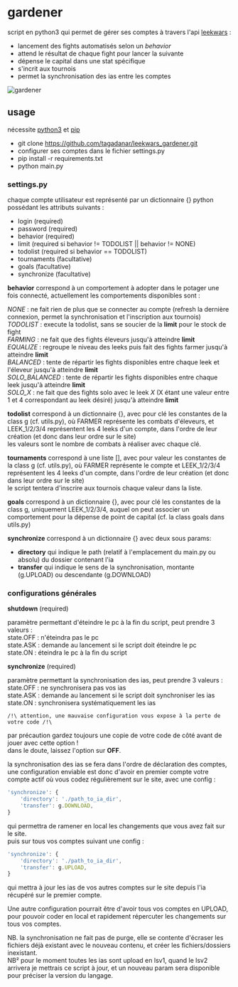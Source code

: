 # gardener
script en python3 qui permet de gérer ses comptes à travers l'api [leekwars](https://leekwars.com) :
- lancement des fights automatisés selon un *behavior*
- attend le résultat de chaque fight pour lancer la suivante
- dépense le capital dans une stat spécifique
- s'incrit aux tournois
- permet la synchronisation des ias entre les comptes 

![gardener](https://i.imgur.com/L6sgsHJ.png)

## usage

nécessite [python3](https://www.python.org/downloads/) et [pip](https://pypi.org/project/pip/)

- git clone https://github.com/tagadanar/leekwars_gardener.git
- configurer ses comptes dans le fichier settings.py
- pip install -r requirements.txt
- python main.py

### settings.py
chaque compte utilisateur est représenté par un dictionnaire {} python possédant les attributs suivants :

- login (required)
- password (required)
- behavior (required)
- limit (required si behavior != TODOLIST || behavior != NONE)
- todolist (required si behavior == TODOLIST)
- tournaments (facultative)
- goals (facultative)
- synchronize (facultative)

**behavior** correspond à un comportement à adopter dans le potager une fois connecté, actuellement les comportements disponibles sont :

_NONE_ : ne fait rien de plus que se connecter au compte (refresh la dernière connexion, permet la synchronisation et l'inscription aux tournois)  
_TODOLIST_ : execute la todolist, sans se soucier de la **limit** pour le stock de fight  
_FARMING_ : ne fait que des fights éleveurs jusqu'à atteindre **limit**  
_EQUALIZE_ : regroupe le niveau des leeks puis fait des fights farmer jusqu'à atteindre **limit**  
_BALANCED_ : tente de répartir les fights disponibles entre chaque leek et l'éleveur jusqu'à atteindre **limit**  
_SOLO\_BALANCED_ : tente de répartir les fights disponibles entre chaque leek jusqu'à atteindre **limit**  
_SOLO\_X_ : ne fait que des fights solo avec le leek *X* (X étant une valeur entre 1 et 4 correspondant au leek désiré) jusqu'à atteindre **limit**   

**todolist** correspond à un dictionnaire {}, avec pour clé les constantes de la class g (cf. utils.py), où FARMER représente les combats d'éleveurs, et LEEK\_1/2/3/4 représentent les 4 leeks d'un compte, dans l'ordre de leur création (et donc dans leur ordre sur le site)  
les valeurs sont le nombre de combats à réaliser avec chaque clé.

**tournaments** correspond à une liste [], avec pour valeur les constantes de la class g (cf. utils.py), où FARMER représente le compte et LEEK\_1/2/3/4 représentent les 4 leeks d'un compte, dans l'ordre de leur création (et donc dans leur ordre sur le site)  
le script tentera d'inscrire aux tournois chaque valeur dans la liste.

**goals** correspond à un dictionnaire {}, avec pour clé les constantes de la class g, uniquement LEEK\_1/2/3/4, auquel on peut associer un comportement pour la dépense de point de capital (cf. la class goals dans utils.py)

**synchronize** correspond à un dictionnaire {} avec deux sous params:  
- **directory** qui indique le path (relatif à l'emplacement du main.py ou absolu) du dossier contenant l'ia
- **transfer** qui indique le sens de la synchronisation, montante (g.UPLOAD) ou descendante (g.DOWNLOAD)

### configurations générales

**shutdown** (required)

paramètre permettant d'éteindre le pc à la fin du script, peut prendre 3 valeurs :  
state.OFF : n'éteindra pas le pc  
state.ASK : demande au lancement si le script doit éteindre le pc  
state.ON : éteindra le pc à la fin du script

**synchronize** (required)

paramètre permettant la synchronisation des ias, peut prendre 3 valeurs :  
state.OFF : ne synchronisera pas vos ias  
state.ASK : demande au lancement si le script doit synchroniser les ias  
state.ON : synchronisera systématiquement les ias

```
/!\ attention, une mauvaise configuration vous expose à la perte de votre code /!\  
```

par précaution gardez toujours une copie de votre code de côté avant de jouer avec cette option !  
dans le doute, laissez l'option sur **OFF**.

la synchronisation des ias se fera dans l'ordre de déclaration des comptes, une configuration enviable est donc d'avoir en premier compte votre compte actif où vous codez régulièrement sur le site, avec une config :

```js
'synchronize': {
    'directory': './path_to_ia_dir',
    'transfer': g.DOWNLOAD,
}
```
qui permettra de ramener en local les changements que vous avez fait sur le site.  
puis sur tous vos comptes suivant une config :

```js
'synchronize': {
    'directory': './path_to_ia_dir',
    'transfer': g.UPLOAD,
}
```
qui mettra à jour les ias de vos autres comptes sur le site depuis l'ia récupéré sur le premier compte.

Une autre configuration pourrait être d'avoir tous vos comptes en UPLOAD, pour pouvoir coder en local et rapidement répercuter les changements sur tous vos comptes.

NB. la synchronisation ne fait pas de purge, elle se contente d'écraser les fichiers déjà existant avec le nouveau contenu, et créer les fichiers/dossiers inexistant.  
NB² pour le moment toutes les ias sont upload en lsv1, quand le lsv2 arrivera je mettrais ce script à jour, et un nouveau param sera disponible pour préciser la version du langage.